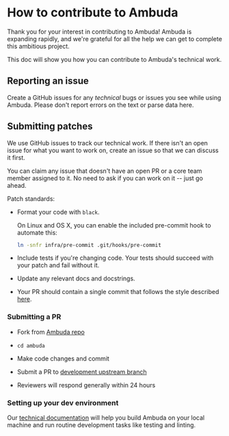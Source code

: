 How to contribute to Ambuda
===========================

Thank you for your interest in contributing to Ambuda! Ambuda is expanding
rapidly, and we're grateful for all the help we can get to complete this
ambitious project.

This doc will show you how you can contribute to Ambuda's technical work.


Reporting an issue
------------------

Create a GitHub issues for any *technical* bugs or issues you see while using
Ambuda. Please don't report errors on the text or parse data here.


Submitting patches
------------------

We use GitHub issues to track our technical work. If there isn't an open issue
for what you want to work on, create an issue so that we can discuss it first.

You can claim any issue that doesn't have an open PR or a core team member
assigned to it. No need to ask if you can work on it -- just go ahead.

Patch standards:

- Format your code with `black`.

  On Linux and OS X, you can enable the included pre-commit hook to automate this:
  ```bash
  ln -snfr infra/pre-commit .git/hooks/pre-commit
  ```

- Include tests if you're changing code. Your tests should succeed with your
  patch and fail without it.

- Update any relevant docs and docstrings.

- Your PR should contain a single commit that follows the style described
  [here][tpope].

[tpope]: https://tbaggery.com/2008/04/19/a-note-about-git-commit-messages.html

### Submitting a PR

- Fork from [Ambuda repo][fork]

- `cd ambuda`

- Make code changes and commit 

- Submit a PR to [development upstream branch][pr]

- Reviewers will respond generally within 24 hours

### Setting up your dev environment

Our [technical documentation][docs] will help you build Ambuda on your local
machine and run routine development tasks like testing and linting.

[docs]: https://ambuda.readthedocs.io/en/latest/
[fork]: https://github.com/ambuda-org/ambuda
[pr]: https://github.com/ambuda-org/ambuda:development
